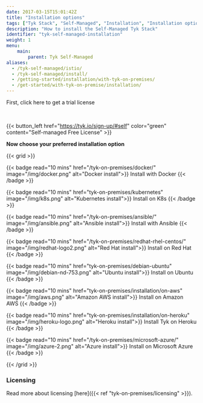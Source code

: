 ```yaml
---
date: 2017-03-15T15:01:42Z
title: "Installation options"
tags: ["Tyk Stack", "Self-Managed", "Installation", "Installation options", "Containerized installation", "Open system installation"]
description: "How to install the Self-Managed Tyk Stack"
identifier: "tyk-self-managed-installation"
weight: 1
menu: 
    main:
        parent: Tyk Self-Managed
aliases:
  - /tyk-self-managed/istio/
  - /tyk-self-managed/install/
  - /getting-started/installation/with-tyk-on-premises/
  - /get-started/with-tyk-on-premise/installation/
---
```


First, click here to get a trial license

</br>

{{< button_left href="https://tyk.io/sign-up/#self" color="green" content="Self-managed Free License" >}}

**Now choose your preferred installation option**

{{< grid >}}

{{< badge read="10 mins" href="/tyk-on-premises/docker/" image="/img/docker.png" alt="Docker install">}}
Install with Docker 
{{< /badge >}}

{{< badge read="10 mins" href="tyk-on-premises/kubernetes" image="/img/k8s.png" alt="Kubernetes install">}}
Install on K8s 
{{< /badge >}}

{{< badge read="10 mins" href="/tyk-on-premises/ansible/" image="/img/ansible.png" alt="Ansible install">}}
Install with Ansible 
{{< /badge >}}

{{< badge read="10 mins" href="/tyk-on-premises/redhat-rhel-centos/" image="/img/redhat-logo2.png" alt="Red Hat install">}}
Install on Red Hat 
{{< /badge >}}

{{< badge read="10 mins" href="tyk-on-premises/debian-ubuntu" image="/img/debian-nd-753.png" alt="Ubuntu install">}}
Install on Ubuntu 
{{< /badge >}}

{{< badge read="10 mins" href="tyk-on-premises/installation/on-aws" image="/img/aws.png" alt="Amazon AWS install">}}
Install on Amazon AWS 
{{< /badge >}}

{{< badge read="10 mins" href="tyk-on-premises/installation/on-heroku" image="/img/heroku-logo.png" alt="Heroku install">}}
Install Tyk on Heroku 
{{< /badge >}}

{{< badge read="10 mins" href="/tyk-on-premises/microsoft-azure/" image="/img/azure-2.png" alt="Azure install">}}
Install on Microsoft Azure 
{{< /badge >}}

{{< /grid >}}

### Licensing

Read more about licensing [here]({{< ref "tyk-on-premises/licensing" >}}).
